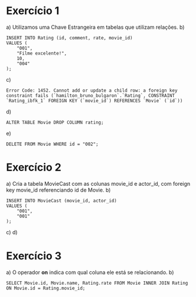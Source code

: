 # Exercício 1

a) Utilizamos uma Chave Estrangeira em tabelas que utilizam relações.
b)
```
INSERT INTO Rating (id, comment, rate, movie_id) 
VALUES (
	"001",
    "Filme excelente!",
    10,
	"004"
);
```
c) 
```
Error Code: 1452. Cannot add or update a child row: a foreign key constraint fails (`hamilton_bruno_bulgaron`.`Rating`, CONSTRAINT `Rating_ibfk_1` FOREIGN KEY (`movie_id`) REFERENCES `Movie` (`id`))
```
d)
```
ALTER TABLE Movie DROP COLUMN rating;
```
e)
```
DELETE FROM Movie WHERE id = "002";
```

# Exercício 2

a) Cria a tabela MovieCast com as colunas movie_id e actor_id, com foreign key movie_id referenciando id de Movie.
b) 
```
INSERT INTO MovieCast (movie_id, actor_id)
VALUES (
	"001",
    "001"
);
```
c) 
d) 

# Exercício 3

a) O operador **on** indica com qual coluna ele está se relacionando.
b)
```
SELECT Movie.id, Movie.name, Rating.rate FROM Movie INNER JOIN Rating ON Movie.id = Rating.movie_id;
```
